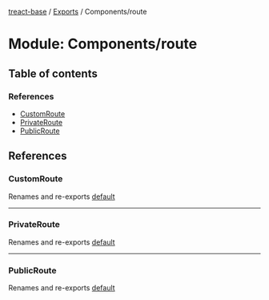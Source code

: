 [treact-base](../README.md) / [Exports](../modules.md) / Components/route

# Module: Components/route

## Table of contents

### References

- [CustomRoute](Components_route.md#customroute)
- [PrivateRoute](Components_route.md#privateroute)
- [PublicRoute](Components_route.md#publicroute)

## References

### CustomRoute

Renames and re-exports [default](Components_route_customRoute.md#default)

___

### PrivateRoute

Renames and re-exports [default](Components_route_privateRoute.md#default)

___

### PublicRoute

Renames and re-exports [default](Components_route_publicRoute.md#default)
